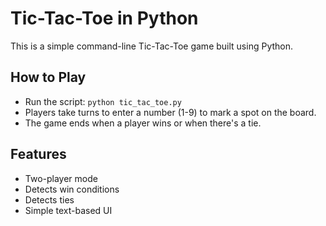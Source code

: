 # Tic-Tac-Toe in Python

This is a simple command-line Tic-Tac-Toe game built using Python.

## How to Play
- Run the script: `python tic_tac_toe.py`
- Players take turns to enter a number (1-9) to mark a spot on the board.
- The game ends when a player wins or when there's a tie.

## Features
- Two-player mode
- Detects win conditions
- Detects ties
- Simple text-based UI
